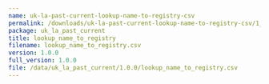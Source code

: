 ```yaml
---
name: uk-la-past-current-lookup-name-to-registry-csv
permalink: /downloads/uk-la-past-current-lookup-name-to-registry-csv/1_0_0
package: uk_la_past_current
title: lookup_name_to_registry
filename: lookup_name_to_registry.csv
version: 1.0.0
full_version: 1.0.0
file: /data/uk_la_past_current/1.0.0/lookup_name_to_registry.csv
---
```

